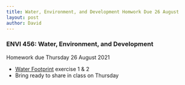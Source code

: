 ```yaml
---
title: Water, Environment, and Development Homwork Due 26 August
layout: post
author: David
---
```

### ENVI 456: Water, Environment, and Development  
Homework due Thursday 26 August 2021  
- [Water Footprint](https://duq.box.com/s/qfbwu9692t5704hn125ajmotljv67q7d) exercise 1 & 2  
- Bring ready to share in class on Thursday  
